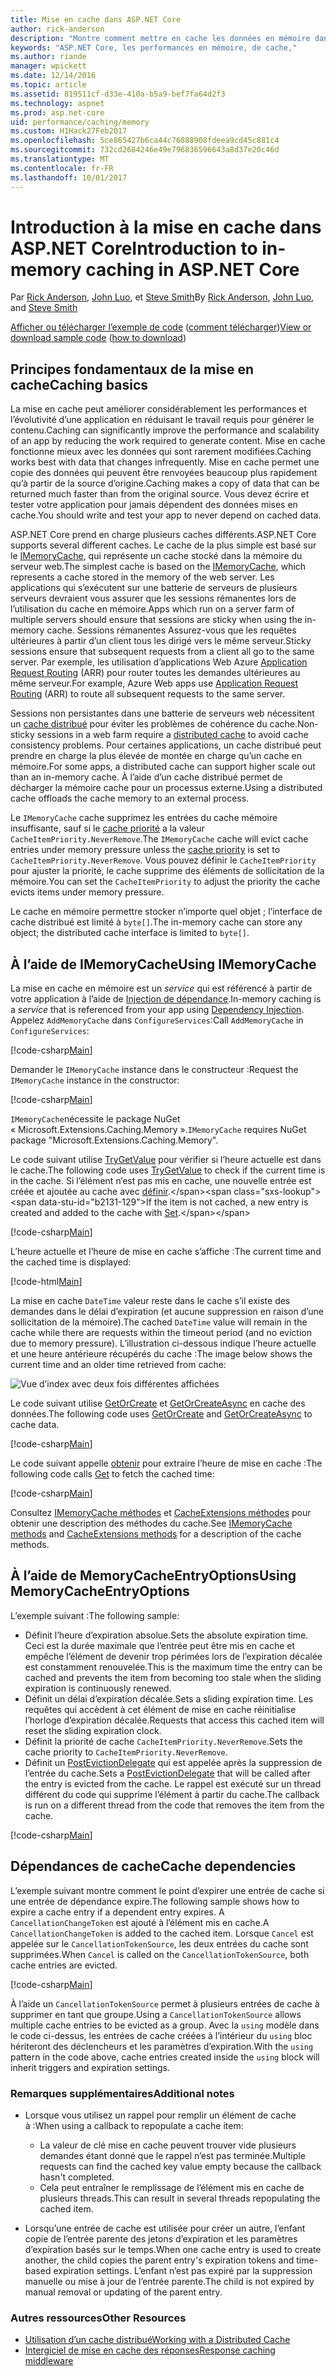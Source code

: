 ```yaml
---
title: Mise en cache dans ASP.NET Core
author: rick-anderson
description: "Montre comment mettre en cache les données en mémoire dans ASP.NET Core."
keywords: "ASP.NET Core, les performances en mémoire, de cache,"
ms.author: riande
manager: wpickett
ms.date: 12/14/2016
ms.topic: article
ms.assetid: 819511cf-d33e-410a-b5a9-bef7fa64d2f3
ms.technology: aspnet
ms.prod: asp.net-core
uid: performance/caching/memory
ms.custom: H1Hack27Feb2017
ms.openlocfilehash: 5ce865427b6ca44c76888908fdeea9cd45c881c4
ms.sourcegitcommit: 732cd2684246e49e796836596643a8d37e20c46d
ms.translationtype: MT
ms.contentlocale: fr-FR
ms.lasthandoff: 10/01/2017
---
```

# <a name="introduction-to-in-memory-caching-in-aspnet-core"></a><span data-ttu-id="b2131-104">Introduction à la mise en cache dans ASP.NET Core</span><span class="sxs-lookup"><span data-stu-id="b2131-104">Introduction to in-memory caching in ASP.NET Core</span></span>

<span data-ttu-id="b2131-105">Par [Rick Anderson](https://twitter.com/RickAndMSFT), [John Luo](https://github.com/JunTaoLuo), et [Steve Smith](https://ardalis.com/)</span><span class="sxs-lookup"><span data-stu-id="b2131-105">By [Rick Anderson](https://twitter.com/RickAndMSFT), [John Luo](https://github.com/JunTaoLuo), and [Steve Smith](https://ardalis.com/)</span></span>

<span data-ttu-id="b2131-106">[Afficher ou télécharger l’exemple de code](https://github.com/aspnet/Docs/tree/master/aspnetcore/performance/caching/memory/sample) ([comment télécharger](xref:tutorials/index#how-to-download-a-sample))</span><span class="sxs-lookup"><span data-stu-id="b2131-106">[View or download sample code](https://github.com/aspnet/Docs/tree/master/aspnetcore/performance/caching/memory/sample) ([how to download](xref:tutorials/index#how-to-download-a-sample))</span></span>

## <a name="caching-basics"></a><span data-ttu-id="b2131-107">Principes fondamentaux de la mise en cache</span><span class="sxs-lookup"><span data-stu-id="b2131-107">Caching basics</span></span>

<span data-ttu-id="b2131-108">La mise en cache peut améliorer considérablement les performances et l’évolutivité d’une application en réduisant le travail requis pour générer le contenu.</span><span class="sxs-lookup"><span data-stu-id="b2131-108">Caching can significantly improve the performance and scalability of an app by reducing the work required to generate content.</span></span> <span data-ttu-id="b2131-109">Mise en cache fonctionne mieux avec les données qui sont rarement modifiées.</span><span class="sxs-lookup"><span data-stu-id="b2131-109">Caching works best with data that changes infrequently.</span></span> <span data-ttu-id="b2131-110">Mise en cache permet une copie des données qui peuvent être renvoyées beaucoup plus rapidement qu’à partir de la source d’origine.</span><span class="sxs-lookup"><span data-stu-id="b2131-110">Caching makes a copy of data that can be returned much faster than from the original source.</span></span> <span data-ttu-id="b2131-111">Vous devez écrire et tester votre application pour jamais dépendent des données mises en cache.</span><span class="sxs-lookup"><span data-stu-id="b2131-111">You should write and test your app to never depend on cached data.</span></span>

<span data-ttu-id="b2131-112">ASP.NET Core prend en charge plusieurs caches différents.</span><span class="sxs-lookup"><span data-stu-id="b2131-112">ASP.NET Core supports several different caches.</span></span> <span data-ttu-id="b2131-113">Le cache de la plus simple est basé sur le [IMemoryCache](https://docs.microsoft.com/aspnet/core/api/microsoft.extensions.caching.memory.imemorycache), qui représente un cache stocké dans la mémoire du serveur web.</span><span class="sxs-lookup"><span data-stu-id="b2131-113">The simplest cache is based on the [IMemoryCache](https://docs.microsoft.com/aspnet/core/api/microsoft.extensions.caching.memory.imemorycache), which represents a cache stored in the memory of the web server.</span></span> <span data-ttu-id="b2131-114">Les applications qui s’exécutent sur une batterie de serveurs de plusieurs serveurs devraient vous assurer que les sessions rémanentes lors de l’utilisation du cache en mémoire.</span><span class="sxs-lookup"><span data-stu-id="b2131-114">Apps which run on a server farm of multiple servers should ensure that sessions are sticky when using the in-memory cache.</span></span> <span data-ttu-id="b2131-115">Sessions rémanentes Assurez-vous que les requêtes ultérieures à partir d’un client tous les dirigé vers le même serveur.</span><span class="sxs-lookup"><span data-stu-id="b2131-115">Sticky sessions ensure that subsequent requests from a client all go to the same server.</span></span> <span data-ttu-id="b2131-116">Par exemple, les utilisation d’applications Web Azure [Application Request Routing](https://www.iis.net/learn/extensions/planning-for-arr) (ARR) pour router toutes les demandes ultérieures au même serveur.</span><span class="sxs-lookup"><span data-stu-id="b2131-116">For example, Azure Web apps use [Application Request Routing](https://www.iis.net/learn/extensions/planning-for-arr) (ARR) to route all subsequent requests to the same server.</span></span>

<span data-ttu-id="b2131-117">Sessions non persistantes dans une batterie de serveurs web nécessitent un [cache distribué](distributed.md) pour éviter les problèmes de cohérence du cache.</span><span class="sxs-lookup"><span data-stu-id="b2131-117">Non-sticky sessions in a web farm require a [distributed cache](distributed.md) to avoid cache consistency problems.</span></span> <span data-ttu-id="b2131-118">Pour certaines applications, un cache distribué peut prendre en charge la plus élevée de montée en charge qu’un cache en mémoire.</span><span class="sxs-lookup"><span data-stu-id="b2131-118">For some apps, a distributed cache can support higher scale out than an in-memory cache.</span></span> <span data-ttu-id="b2131-119">À l’aide d’un cache distribué permet de décharger la mémoire cache pour un processus externe.</span><span class="sxs-lookup"><span data-stu-id="b2131-119">Using a distributed cache offloads the cache memory to an external process.</span></span> 

<span data-ttu-id="b2131-120">Le `IMemoryCache` cache supprimez les entrées du cache mémoire insuffisante, sauf si le [cache priorité](https://docs.microsoft.com/aspnet/core/api/microsoft.extensions.caching.memory.cacheitempriority) a la valeur `CacheItemPriority.NeverRemove`.</span><span class="sxs-lookup"><span data-stu-id="b2131-120">The `IMemoryCache` cache will evict cache entries under memory pressure unless the [cache priority](https://docs.microsoft.com/aspnet/core/api/microsoft.extensions.caching.memory.cacheitempriority) is set to `CacheItemPriority.NeverRemove`.</span></span> <span data-ttu-id="b2131-121">Vous pouvez définir le `CacheItemPriority` pour ajuster la priorité, le cache supprime des éléments de sollicitation de la mémoire.</span><span class="sxs-lookup"><span data-stu-id="b2131-121">You can set the `CacheItemPriority` to adjust the priority the cache evicts items under memory pressure.</span></span>

<span data-ttu-id="b2131-122">Le cache en mémoire permettre stocker n’importe quel objet ; l’interface de cache distribué est limité à `byte[]`.</span><span class="sxs-lookup"><span data-stu-id="b2131-122">The in-memory cache can store any object; the distributed cache interface is limited to `byte[]`.</span></span>

## <a name="using-imemorycache"></a><span data-ttu-id="b2131-123">À l’aide de IMemoryCache</span><span class="sxs-lookup"><span data-stu-id="b2131-123">Using IMemoryCache</span></span>

<span data-ttu-id="b2131-124">La mise en cache en mémoire est un *service* qui est référencé à partir de votre application à l’aide de [Injection de dépendance](../../fundamentals/dependency-injection.md).</span><span class="sxs-lookup"><span data-stu-id="b2131-124">In-memory caching is a *service* that is referenced from your app using [Dependency Injection](../../fundamentals/dependency-injection.md).</span></span> <span data-ttu-id="b2131-125">Appelez `AddMemoryCache` dans `ConfigureServices`:</span><span class="sxs-lookup"><span data-stu-id="b2131-125">Call `AddMemoryCache` in `ConfigureServices`:</span></span>

[!code-csharp[Main](memory/sample/WebCache/Startup.cs?highlight=8)] 

<span data-ttu-id="b2131-126">Demander le `IMemoryCache` instance dans le constructeur :</span><span class="sxs-lookup"><span data-stu-id="b2131-126">Request the `IMemoryCache` instance in the constructor:</span></span>

[!code-csharp[Main](memory/sample/WebCache/Controllers/HomeController.cs?name=snippet_ctor&highlight=3,5-)] 

<span data-ttu-id="b2131-127">`IMemoryCache`nécessite le package NuGet « Microsoft.Extensions.Caching.Memory ».</span><span class="sxs-lookup"><span data-stu-id="b2131-127">`IMemoryCache` requires NuGet package "Microsoft.Extensions.Caching.Memory".</span></span>

<span data-ttu-id="b2131-128">Le code suivant utilise [TryGetValue](https://docs.microsoft.com/aspnet/core/api/microsoft.extensions.caching.memory.imemorycache#Microsoft_Extensions_Caching_Memory_IMemoryCache_TryGetValue_System_Object_System_Object__) pour vérifier si l’heure actuelle est dans le cache.</span><span class="sxs-lookup"><span data-stu-id="b2131-128">The following code uses [TryGetValue](https://docs.microsoft.com/aspnet/core/api/microsoft.extensions.caching.memory.imemorycache#Microsoft_Extensions_Caching_Memory_IMemoryCache_TryGetValue_System_Object_System_Object__) to check if the current time is in the cache.</span></span> <span data-ttu-id="b2131-129">Si l’élément n’est pas mis en cache, une nouvelle entrée est créée et ajoutée au cache avec [définir](https://docs.microsoft.com/aspnet/core/api/microsoft.extensions.caching.memory.cacheextensions#Microsoft_Extensions_Caching_Memory_CacheExtensions_Set__1_Microsoft_Extensions_Caching_Memory_IMemoryCache_System_Object___0_).</span><span class="sxs-lookup"><span data-stu-id="b2131-129">If the item is not cached, a new entry is created and added to the cache with [Set](https://docs.microsoft.com/aspnet/core/api/microsoft.extensions.caching.memory.cacheextensions#Microsoft_Extensions_Caching_Memory_CacheExtensions_Set__1_Microsoft_Extensions_Caching_Memory_IMemoryCache_System_Object___0_).</span></span>

[!code-csharp[Main](memory/sample/WebCache/Controllers/HomeController.cs?name=snippet1)]

<span data-ttu-id="b2131-130">L’heure actuelle et l’heure de mise en cache s’affiche :</span><span class="sxs-lookup"><span data-stu-id="b2131-130">The current time and the cached time is displayed:</span></span>

[!code-html[Main](memory/sample/WebCache/Views/Home/Cache.cshtml)]

<span data-ttu-id="b2131-131">La mise en cache `DateTime` valeur reste dans le cache s’il existe des demandes dans le délai d’expiration (et aucune suppression en raison d’une sollicitation de la mémoire).</span><span class="sxs-lookup"><span data-stu-id="b2131-131">The cached `DateTime` value will remain in the cache while there are requests within the timeout period (and no eviction due to memory pressure).</span></span> <span data-ttu-id="b2131-132">L’illustration ci-dessous indique l’heure actuelle et une heure antérieure récupérés du cache :</span><span class="sxs-lookup"><span data-stu-id="b2131-132">The image below shows the current time and an older time retrieved from cache:</span></span>

![Vue d’index avec deux fois différentes affichées](memory/_static/time.png)

<span data-ttu-id="b2131-134">Le code suivant utilise [GetOrCreate](https://docs.microsoft.com/aspnet/core/api/microsoft.extensions.caching.memory.cacheextensions#Microsoft_Extensions_Caching_Memory_CacheExtensions_GetOrCreate__1_Microsoft_Extensions_Caching_Memory_IMemoryCache_System_Object_System_Func_Microsoft_Extensions_Caching_Memory_ICacheEntry___0__) et [GetOrCreateAsync](https://docs.microsoft.com/aspnet/core/api/microsoft.extensions.caching.memory.cacheextensions#Microsoft_Extensions_Caching_Memory_CacheExtensions_GetOrCreateAsync__1_Microsoft_Extensions_Caching_Memory_IMemoryCache_System_Object_System_Func_Microsoft_Extensions_Caching_Memory_ICacheEntry_System_Threading_Tasks_Task___0___) en cache des données.</span><span class="sxs-lookup"><span data-stu-id="b2131-134">The following code uses [GetOrCreate](https://docs.microsoft.com/aspnet/core/api/microsoft.extensions.caching.memory.cacheextensions#Microsoft_Extensions_Caching_Memory_CacheExtensions_GetOrCreate__1_Microsoft_Extensions_Caching_Memory_IMemoryCache_System_Object_System_Func_Microsoft_Extensions_Caching_Memory_ICacheEntry___0__) and [GetOrCreateAsync](https://docs.microsoft.com/aspnet/core/api/microsoft.extensions.caching.memory.cacheextensions#Microsoft_Extensions_Caching_Memory_CacheExtensions_GetOrCreateAsync__1_Microsoft_Extensions_Caching_Memory_IMemoryCache_System_Object_System_Func_Microsoft_Extensions_Caching_Memory_ICacheEntry_System_Threading_Tasks_Task___0___) to cache data.</span></span> 

[!code-csharp[Main](memory/sample/WebCache/Controllers/HomeController.cs?name=snippet2&highlight=3-7,14-19)]

<span data-ttu-id="b2131-135">Le code suivant appelle [obtenir](https://docs.microsoft.com/aspnet/core/api/microsoft.extensions.caching.memory.cacheextensions#Microsoft_Extensions_Caching_Memory_CacheExtensions_Get__1_Microsoft_Extensions_Caching_Memory_IMemoryCache_System_Object_) pour extraire l’heure de mise en cache :</span><span class="sxs-lookup"><span data-stu-id="b2131-135">The following code calls [Get](https://docs.microsoft.com/aspnet/core/api/microsoft.extensions.caching.memory.cacheextensions#Microsoft_Extensions_Caching_Memory_CacheExtensions_Get__1_Microsoft_Extensions_Caching_Memory_IMemoryCache_System_Object_) to fetch the cached time:</span></span>

[!code-csharp[Main](memory/sample/WebCache/Controllers/HomeController.cs?name=snippet_gct)]

<span data-ttu-id="b2131-136">Consultez [IMemoryCache méthodes](https://docs.microsoft.com/aspnet/core/api/microsoft.extensions.caching.memory.imemorycache) et [CacheExtensions méthodes](https://docs.microsoft.com/aspnet/core/api/microsoft.extensions.caching.memory.cacheextensions) pour obtenir une description des méthodes du cache.</span><span class="sxs-lookup"><span data-stu-id="b2131-136">See [IMemoryCache methods](https://docs.microsoft.com/aspnet/core/api/microsoft.extensions.caching.memory.imemorycache) and [CacheExtensions methods](https://docs.microsoft.com/aspnet/core/api/microsoft.extensions.caching.memory.cacheextensions) for a description of the cache methods.</span></span>

## <a name="using-memorycacheentryoptions"></a><span data-ttu-id="b2131-137">À l’aide de MemoryCacheEntryOptions</span><span class="sxs-lookup"><span data-stu-id="b2131-137">Using MemoryCacheEntryOptions</span></span>

<span data-ttu-id="b2131-138">L’exemple suivant :</span><span class="sxs-lookup"><span data-stu-id="b2131-138">The following sample:</span></span>

- <span data-ttu-id="b2131-139">Définit l’heure d’expiration absolue.</span><span class="sxs-lookup"><span data-stu-id="b2131-139">Sets the absolute expiration time.</span></span> <span data-ttu-id="b2131-140">Ceci est la durée maximale que l’entrée peut être mis en cache et empêche l’élément de devenir trop périmées lors de l’expiration décalée est constamment renouvelée.</span><span class="sxs-lookup"><span data-stu-id="b2131-140">This is the maximum time the entry can be cached and prevents the item from becoming too stale when the sliding expiration is continuously renewed.</span></span>
- <span data-ttu-id="b2131-141">Définit un délai d’expiration décalée.</span><span class="sxs-lookup"><span data-stu-id="b2131-141">Sets a sliding expiration time.</span></span> <span data-ttu-id="b2131-142">Les requêtes qui accèdent à cet élément de mise en cache réinitialise l’horloge d’expiration décalée.</span><span class="sxs-lookup"><span data-stu-id="b2131-142">Requests that access this cached item will reset the sliding expiration clock.</span></span>
- <span data-ttu-id="b2131-143">Définit la priorité de cache `CacheItemPriority.NeverRemove`.</span><span class="sxs-lookup"><span data-stu-id="b2131-143">Sets the cache priority to `CacheItemPriority.NeverRemove`.</span></span> 
- <span data-ttu-id="b2131-144">Définit un [PostEvictionDelegate](https://docs.microsoft.com/aspnet/core/api/microsoft.extensions.caching.memory.postevictiondelegate) qui est appelée après la suppression de l’entrée du cache.</span><span class="sxs-lookup"><span data-stu-id="b2131-144">Sets a [PostEvictionDelegate](https://docs.microsoft.com/aspnet/core/api/microsoft.extensions.caching.memory.postevictiondelegate) that will be called after the entry is evicted from the cache.</span></span> <span data-ttu-id="b2131-145">Le rappel est exécuté sur un thread différent du code qui supprime l’élément à partir du cache.</span><span class="sxs-lookup"><span data-stu-id="b2131-145">The callback is run on a different thread from the code that removes the item from the cache.</span></span>

[!code-csharp[Main](memory/sample/WebCache/Controllers/HomeController.cs?name=snippet_et&highlight=14-20)]

## <a name="cache-dependencies"></a><span data-ttu-id="b2131-146">Dépendances de cache</span><span class="sxs-lookup"><span data-stu-id="b2131-146">Cache dependencies</span></span>

<span data-ttu-id="b2131-147">L’exemple suivant montre comment le point d’expirer une entrée de cache si une entrée de dépendance expire.</span><span class="sxs-lookup"><span data-stu-id="b2131-147">The following sample shows how to expire a cache entry if a dependent entry expires.</span></span> <span data-ttu-id="b2131-148">A `CancellationChangeToken` est ajouté à l’élément mis en cache.</span><span class="sxs-lookup"><span data-stu-id="b2131-148">A `CancellationChangeToken` is added to the cached item.</span></span> <span data-ttu-id="b2131-149">Lorsque `Cancel` est appelée sur le `CancellationTokenSource`, les deux entrées du cache sont supprimées.</span><span class="sxs-lookup"><span data-stu-id="b2131-149">When `Cancel` is called on the `CancellationTokenSource`, both cache entries are evicted.</span></span> 

[!code-csharp[Main](memory/sample/WebCache/Controllers/HomeController.cs?name=snippet_ed)]

<span data-ttu-id="b2131-150">À l’aide un `CancellationTokenSource` permet à plusieurs entrées de cache à supprimer en tant que groupe.</span><span class="sxs-lookup"><span data-stu-id="b2131-150">Using a `CancellationTokenSource` allows multiple cache entries to be evicted as a group.</span></span> <span data-ttu-id="b2131-151">Avec la `using` modèle dans le code ci-dessus, les entrées de cache créées à l’intérieur du `using` bloc hériteront des déclencheurs et les paramètres d’expiration.</span><span class="sxs-lookup"><span data-stu-id="b2131-151">With the `using` pattern in the code above, cache entries created inside the `using` block will inherit triggers and expiration settings.</span></span>

### <a name="additional-notes"></a><span data-ttu-id="b2131-152">Remarques supplémentaires</span><span class="sxs-lookup"><span data-stu-id="b2131-152">Additional notes</span></span>

- <span data-ttu-id="b2131-153">Lorsque vous utilisez un rappel pour remplir un élément de cache à :</span><span class="sxs-lookup"><span data-stu-id="b2131-153">When using a callback to repopulate a cache item:</span></span>

  - <span data-ttu-id="b2131-154">La valeur de clé mise en cache peuvent trouver vide plusieurs demandes étant donné que le rappel n’est pas terminée.</span><span class="sxs-lookup"><span data-stu-id="b2131-154">Multiple requests can find the cached key value empty because the callback hasn't completed.</span></span> 
  - <span data-ttu-id="b2131-155">Cela peut entraîner le remplissage de l’élément mis en cache de plusieurs threads.</span><span class="sxs-lookup"><span data-stu-id="b2131-155">This can result in several threads repopulating the cached item.</span></span>

- <span data-ttu-id="b2131-156">Lorsqu’une entrée de cache est utilisée pour créer un autre, l’enfant copie de l’entrée parente des jetons d’expiration et les paramètres d’expiration basés sur le temps.</span><span class="sxs-lookup"><span data-stu-id="b2131-156">When one cache entry is used to create another, the child copies the parent entry's expiration tokens and time-based expiration settings.</span></span> <span data-ttu-id="b2131-157">L’enfant n’est pas expiré par la suppression manuelle ou mise à jour de l’entrée parente.</span><span class="sxs-lookup"><span data-stu-id="b2131-157">The child is not expired by manual removal or updating of the parent entry.</span></span>

### <a name="other-resources"></a><span data-ttu-id="b2131-158">Autres ressources</span><span class="sxs-lookup"><span data-stu-id="b2131-158">Other Resources</span></span>

* [<span data-ttu-id="b2131-159">Utilisation d’un cache distribué</span><span class="sxs-lookup"><span data-stu-id="b2131-159">Working with a Distributed Cache</span></span>](distributed.md)
* [<span data-ttu-id="b2131-160">Intergiciel de mise en cache des réponses</span><span class="sxs-lookup"><span data-stu-id="b2131-160">Response caching middleware</span></span>](middleware.md)
